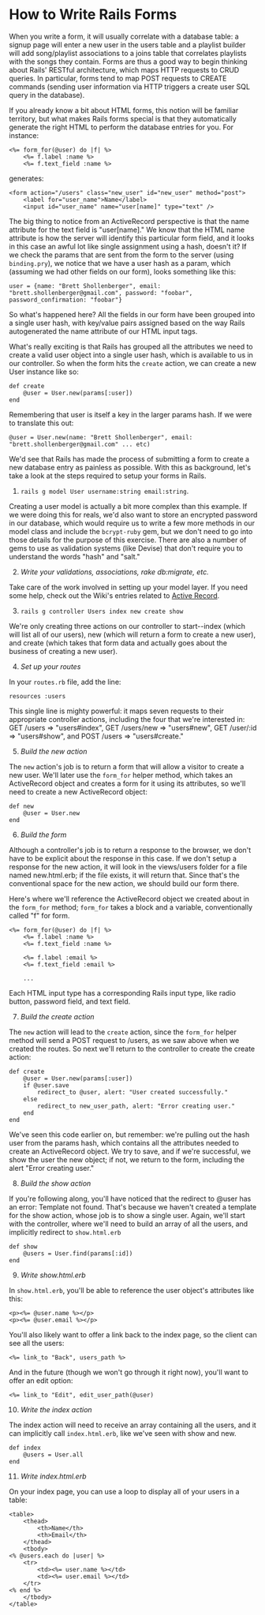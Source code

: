 # How to Write Rails Forms

When you write a form, it will usually correlate with a database table: a signup page will enter a new user in the users table and a playlist builder will add song/playlist associations to a joins table that correlates playlists with the songs they contain. Forms are thus a good way to begin thinking about Rails' RESTful architecture, which maps HTTP requests to CRUD queries. In particular, forms tend to map POST requests to CREATE commands (sending user information via HTTP triggers a create user SQL query in the database). 

If you already know a bit about HTML forms, this notion will be familiar territory, but what makes Rails forms special is that they automatically generate the right HTML to perform the database entries for you. For instance:

	<%= form_for(@user) do |f| %>
		<%= f.label :name %>
		<%= f.text_field :name %>
	
generates:

	<form action="/users" class="new_user" id="new_user" method="post">
		<label for="user_name">Name</label>
		<input id="user_name" name="user[name]" type="text" />

The big thing to notice from an ActiveRecord perspective is that the name attribute for the text field is "user[name]." We know that the HTML name attribute is how the server will identify this particular form field, and it looks in this case an awful lot like single assignment using a hash, doesn't it? If we check the params that are sent from the form to the server (using `binding.pry`), we notice that we have a user hash as a param, which (assuming we had other fields on our form), looks something like this:

	user = {name: "Brett Shollenberger", email: "brett.shollenberger@gmail.com", password: "foobar", password_confirmation: "foobar"}
	
So what's happened here? All the fields in our form have been grouped into a single user hash, with key/value pairs assigned based on the way Rails autogenerated the name attribute of our HTML input tags. 

What's really exciting is that Rails has grouped all the attributes we need to create a valid user object into a single user hash, which is available to us in our controller. So when the form hits the `create` action, we can create a new User instance like so:
	
	def create
		@user = User.new(params[:user])
	end
	
Remembering that user is itself a key in the larger params hash. If we were to translate this out:

	@user = User.new(name: "Brett Shollenberger", email: "brett.shollenberger@gmail.com" ... etc)
	
We'd see that Rails has made the process of submitting a form to create a new database entry as painless as possible. With this as background, let's take a look at the steps required to setup your forms in Rails.

1) `rails g model User username:string email:string`. 

Creating a user model is actually a bit more complex than this example. If we were doing this for reals, we'd also want to store an encrypted password in our database, which would require us to write a few more methods in our model class and include the `bcrypt-ruby` gem, but we don't need to go into those details for the purpose of this exercise. There are also a number of gems to use as validation systems (like Devise) that don't require you to understand the words "hash" and "salt."

2) _Write your validations, associations, rake db:migrate, etc._

Take care of the work involved in setting up your model layer. If you need some help, check out the Wiki's entries related to [Active Record](https://github.com/brettshollenberger/ruby_wiki/blob/master/Active%20Record.md). 

3) `rails g controller Users index new create show`

We're only creating three actions on our controller to start--index (which will list all of our users), new (which will return a form to create a new user), and create (which takes that form data and actually goes about the business of creating a new user). 

4) _Set up your routes_

In your `routes.rb` file, add the line:

	resources :users
	
This single line is mighty powerful: it maps seven requests to their appropriate controller actions, including the four that we're interested in: GET /users => "users#index", GET /users/new => "users#new", GET /user/:id => "users#show", and POST /users => "users#create."

5) _Build the new action_

The `new` action's job is to return a form that will allow a visitor to create a new user. We'll later use the `form_for` helper method, which takes an ActiveRecord object and creates a form for it using its attributes, so we'll need to create a new ActiveRecord object:

	def new
		@user = User.new
	end
	
6) _Build the form_

Although a controller's job is to return a response to the browser, we don't have to be explicit about the response in this case. If we don't setup a response for the new action, it will look in the views/users folder for a file named new.html.erb; if the file exists, it will return that. Since that's the conventional space for the new action, we should build our form there. 

Here's where we'll reference the ActiveRecord object we created about in the `form_for` method; `form_for` takes a block and a variable, conventionally called "f" for form.

	<%= form_for(@user) do |f| %>
		<%= f.label :name %>
		<%= f.text_field :name %>
		
		<%= f.label :email %>
		<%= f.text_field :email %>
		
		...
		
Each HTML input type has a corresponding Rails input type, like radio button, password field, and text field.

7) _Build the create action_

The `new` action will lead to the `create` action, since the `form_for` helper method will send a POST request to /users, as we saw above when we created the routes. So next we'll return to the controller to create the create action:

	def create
		@user = User.new(params[:user])
		if @user.save
			redirect_to @user, alert: "User created successfully."
		else
			redirect_to new_user_path, alert: "Error creating user."
		end
	end

We've seen this code earlier on, but remember: we're pulling out the hash user from the params hash, which contains all the attributes needed to create an ActiveRecord object. We try to save, and if we're successful, we show the user the new object; if not, we return to the form, including the alert "Error creating user."

8) _Build the show action_

If you're following along, you'll have noticed that the redirect to @user has an error: Template not found. That's because we haven't created a template for the show action, whose job is to show a single user. Again, we'll start with the controller, where we'll need to build an array of all the users, and implicitly redirect to `show.html.erb`

	def show
		@users = User.find(params[:id])
	end
	
9) _Write show.html.erb_

In `show.html.erb`, you'll be able to reference the user object's attributes like this:

	<p><%= @user.name %></p>
	<p><%= @user.email %></p>

You'll also likely want to offer a link back to the index page, so the client can see all the users:

	<%= link_to "Back", users_path %>
	
And in the future (though we won't go through it right now), you'll want to offer an edit option:

	<%= link_to "Edit", edit_user_path(@user)
	
10) _Write the index action_

The index action will need to receive an array containing all the users, and it can implicitly call `index.html.erb`, like we've seen with show and new.

	def index
		@users = User.all
	end
	
11) _Write index.html.erb_

On your index page, you can use a loop to display all of your users in a table:

	<table>
		<thead>
			<th>Name</th>
			<th>Email</th>
		</thead>
		<tbody>
	<% @users.each do |user| %>
		<tr>
			<td><%= user.name %></td>
			<td><%= user.email %></td>
		</tr>
	<% end %>
		</tbody>
	</table>
	

	


	
